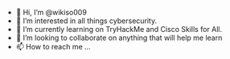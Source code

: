 - 👋 Hi, I’m @wikiso009
- 👀 I’m interested in all things cybersecurity.
- 🌱 I’m currently learning on TryHackMe and Cisco Skills for All.
- 💞️ I’m looking to collaborate on anything that will help me learn
- 📫 How to reach me ...

<!---
wikiso009/wikiso009 is a ✨ special ✨ repository because its `README.md` (this file) appears on your GitHub profile.
You can click the Preview link to take a look at your changes.
--->
